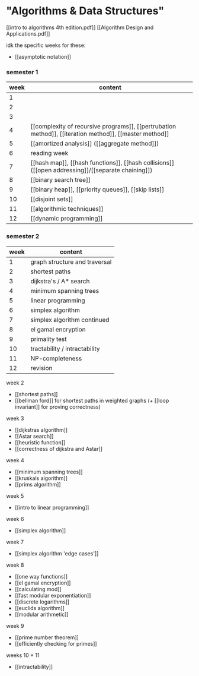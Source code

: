 # "Algorithms & Data Structures"

[[intro to algorithms 4th edition.pdf]]
[[Algorithm Design and Applications.pdf]]

idk the specific weeks for these:
- [[asymptotic notation]]
### semester 1

| week | content                                                                                                |
| ---- | ------------------------------------------------------------------------------------------------------ |
| 1    |                                                                                                        |
| 2    |                                                                                                        |
| 3    |                                                                                                        |
| 4    | [[complexity of recursive programs]], [[pertrubation method]], [[iteration method]], [[master method]] |
| 5    | [[amortized analysis]] ([[aggregate method]])                                                          |
| 6    | reading week                                                                                           |
| 7    | [[hash map]], [[hash functions]], [[hash collisions]] ([[open addressing]]/[[separate chaining]])      |
| 8    | [[binary search tree]]                                                                                 |
| 9    | [[binary heap]], [[priority queues]], [[skip lists]]                                                   |
| 10   | [[disjoint sets]]                                                                                      |
| 11   | [[algorithmic techniques]]                                                                             |
| 12   | [[dynamic programming]]                                                                                |

### semester 2

| week | content                       |
| ---- | ----------------------------- |
| 1    | graph structure and traversal |
| 2    | shortest paths                |
| 3    | dijkstra's / A* search            |
| 4    | minimum spanning trees        |
| 5    | linear programming                              |
| 6    | simplex algorithm                              |
| 7    | simplex algorithm continued                              |
| 8    | el gamal encryption                              |
| 9    | primality test                              |
| 10   | tractability / intractability                              |
| 11   | NP-completeness                              |
| 12   | revision                              |

week 2
- [[shortest paths]]
- [[bellman ford]] for shortest paths in weighted graphs (+ [[loop invariant]] for proving correctness)

week 3
- [[dijkstras algorithm]]
- [[Astar search]]
- [[heuristic function]]
- [[correctness of dijkstra and Astar]]

week 4
- [[minimum spanning trees]]
- [[kruskals algorithm]]
- [[prims algorithm]]

week 5
- [[intro to linear programming]]

week 6
- [[simplex algorithm]]

week 7
- [[simplex algorithm 'edge cases']]

week 8
- [[one way functions]]
- [[el gamal encryption]]
- [[calculating mod]]
- [[fast modular exponentiation]]
- [[discrete logarithms]]
- [[euclids algorithm]]
- [[modular arithmetic]]

week 9
- [[prime number theorem]]
- [[efficiently checking for primes]]

weeks 10 + 11
- [[intractability]]

